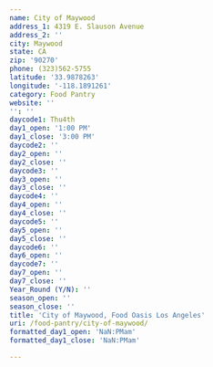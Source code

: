 ```yaml
---
name: City of Maywood
address_1: 4319 E. Slauson Avenue
address_2: ''
city: Maywood
state: CA
zip: '90270'
phone: (323)562-5755
latitude: '33.9878263'
longitude: '-118.1891261'
category: Food Pantry
website: ''
'': ''
daycode1: Thu4th
day1_open: '1:00 PM'
day1_close: '3:00 PM'
daycode2: ''
day2_open: ''
day2_close: ''
daycode3: ''
day3_open: ''
day3_close: ''
daycode4: ''
day4_open: ''
day4_close: ''
daycode5: ''
day5_open: ''
day5_close: ''
daycode6: ''
day6_open: ''
daycode7: ''
day7_open: ''
day7_close: ''
Year_Round (Y/N): ''
season_open: ''
season_close: ''
title: 'City of Maywood, Food Oasis Los Angeles'
uri: /food-pantry/city-of-maywood/
formatted_day1_open: 'NaN:PMam'
formatted_day1_close: 'NaN:PMam'

---
```

